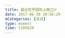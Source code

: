 ```yaml
---
title: 最近吃芋圆吃上瘾🤷🏻‍♂️
date: 2017-06-30 10:56:29
mCategories: [说说]
type: moment
time: t105629
---
```


<div id="pics-20170630105629"></div>

<script src="/lib/moment/pics.js"></script>
<script>
var data = [
    {"link": "2017-06-30_000000.jpeg", "type": "shuoshuo"}
];
picsRender(data, "pics-20170630105629");
</script>

